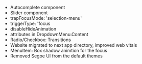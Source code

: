 - Autocomplete component
- Slider component
- trapFocusMode: 'selection-menu'
- triggerType: 'focus
- disableHideAnimation
- attributes in DropdownMenu.Content
- Radio/Checkbox: Transitions
- Website migrated to next app directory, improved web vitals
- MenuItem: Box shadow animtion for the focus
- Removed Segoe UI from the default themes
